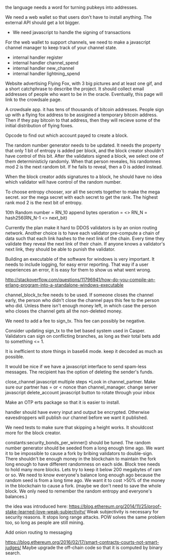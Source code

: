 the language needs a word for turning pubkeys into addresses.

We need a web wallet so that users don't have to install anything. The external API should get a lot bigger.
* We need javascript to handle the signing of transactions

For the web wallet to support channels, we need to make a javascript channel manager to keep track of your channel state.
* internal handler register
* internal handler channel_spend
* internal handler new_channel
* internal handler lightning_spend

Website advertising Flying Fox, with 3 big pictures and at least one gif, and a short catchphrase to describe the project.
It should collect email addresses of people who want to be in the oracle.
Eventually, this page will link to the crowdsale page.

A crowdsale app. it has tens of thousands of bitcoin addresses. People sign up with a flying fox address to be assigined a temporary bitcoin address. Then if they pay bitcoin to that address, then they will recieve some of the initial distribution of flying foxes.

Opcode to find out which account payed to create a block.

The random number generator needs to be updated.
It needs the property that only 1 bit of entropy is added per block, and the block creator shouldn't have control of this bit.
After the validators signed a block, we select one of them deterministicly randomly. When that person reveales, his randomnes mod 2 is the next random bit. If he fails to reveal, then a 0 is added instead.

When the block creator adds signatures to a block, he should have no idea which validator will have control of the random number.

To choose entropy chooser, xor all the secrets together to make the mega secret. xor the mega secret with each secret to get the rank. The highest rank mod 2 is the next bit of entropy.

10th Random number = RN_10
append bytes operation = <>
RN_N = hash256(RN_N-1 <> next_bit)

Currently the plan make it hard to DDOS validators is by an onion routing network.
Another choice is to have each validator pre-compute a chain of data such that each link hashes to the next link of the chain.
Every time they validate they reveal the next link of their chain.
If anyone knows a validator's next link, they should be able to punish the validator.

Building an executable of the software for windows is very important. It needs to include logging, for easy error reporting. That way if a user experiences an error, it is easy for them to show us what went wrong.

http://stackoverflow.com/questions/11796941/how-do-you-compile-an-erlang-program-into-a-standalone-windows-executable


channel_block_tx:fee needs to be used. If someone closes the channel early, the person who didn't close the channel pays this fee to the person who did. Unless there isn't enough money left, in which case the person who closes the channel gets all the non-deleted money.

We need to add a fee to sign_tx. This fee can possibly be negative.

Consider updating sign_tx to the bet based system used in Casper. Validators can sign on conflicting branches, as long as their total bets add to something <= 1. 

It is inefficient to store things in base64 mode. keep it decoded as much as possible.


It would be nice if we have a javascript interface to send spam-less messages. The recipient has the option of deleting the sender's funds.

close_channel javascript multiple steps
*Look in channel_partner. Make sure our partner has = or < nonce than channel_manager.
change server javascript
delete_account javascript
button to rotate through your inbox

Make an OTP erts package so that it is easier to install.

handler should have every input and output be encrypted. Otherwise eavesdroppers will publish our channel before we want it published.

We need tests to make sure that skipping a height works. It shouldcost more for the block creator.

constants:security_bonds_per_winner() should be tuned. The random number generator should be seeded from a long enough time ago.
We want it to be impossible to cause a fork by bribing validators to double-sign. There shouldn't be enough money in the blockchain to maintain the fork long enough to have different randomness on each side.
Block tree needs to hold many more blocks. Lets try to keep it below 200 megabytes of ram or so. We need to know everyone's balance long enough ago because the random seed is from a long time ago. We want it to cost >50% of the money in the blockchain to cause a fork. (maybe we don't need to save the whole block. We only need to remember the random entropy and everyone's balances.)


the idea was introduced here: https://blog.ethereum.org/2014/11/25/proof-stake-learned-love-weak-subjectivity/
Weak subjectivity is necessary for security reasons. It stops long range attacks.
POW solves the same problem too, so long as people are still mining.

Add onion routing to messaging

https://blog.ethereum.org/2016/02/17/smart-contracts-courts-not-smart-judges/
Maybe upgrade the off-chain code so that it is computed by binary search.
